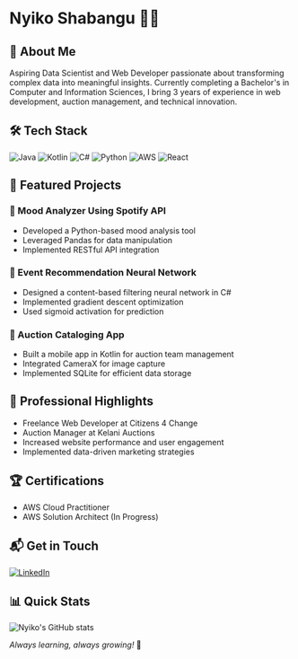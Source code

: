 # Nyiko Shabangu 👨‍💻

## 🚀 About Me
Aspiring Data Scientist and Web Developer passionate about transforming complex data into meaningful insights. Currently completing a Bachelor's in Computer and Information Sciences, I bring 3 years of experience in web development, auction management, and technical innovation.

## 🛠️ Tech Stack
![Java](https://img.shields.io/badge/Java-ED8B00?style=for-the-badge&logo=java&logoColor=white)
![Kotlin](https://img.shields.io/badge/Kotlin-0095D5?&style=for-the-badge&logo=kotlin&logoColor=white)
![C#](https://img.shields.io/badge/C%23-239120?style=for-the-badge&logo=c-sharp&logoColor=white)
![Python](https://img.shields.io/badge/Python-14354C?style=for-the-badge&logo=python&logoColor=white)
![AWS](https://img.shields.io/badge/Amazon_AWS-232F3E?style=for-the-badge&logo=amazon-aws&logoColor=white)
![React](https://img.shields.io/badge/React-20232A?style=for-the-badge&logo=react&logoColor=61DAFB)

## 🌟 Featured Projects

### 🎵 Mood Analyzer Using Spotify API
- Developed a Python-based mood analysis tool
- Leveraged Pandas for data manipulation
- Implemented RESTful API integration

### 🎯 Event Recommendation Neural Network
- Designed a content-based filtering neural network in C#
- Implemented gradient descent optimization
- Used sigmoid activation for prediction

### 📱 Auction Cataloging App
- Built a mobile app in Kotlin for auction team management
- Integrated CameraX for image capture
- Implemented SQLite for efficient data storage

## 💼 Professional Highlights
- Freelance Web Developer at Citizens 4 Change
- Auction Manager at Kelani Auctions
- Increased website performance and user engagement
- Implemented data-driven marketing strategies

## 🏆 Certifications
- AWS Cloud Practitioner
- AWS Solution Architect (In Progress)

## 📬 Get in Touch
[![LinkedIn](https://img.shields.io/badge/LinkedIn-0077B5?style=for-the-badge&logo=linkedin&logoColor=white)](https://www.linkedin.com/in/nyiko-shabangu)

## 📊 Quick Stats
![Nyiko's GitHub stats](https://github-readme-stats.vercel.app/api?username=yourgithubusername&show_icons=true&theme=radical)

*Always learning, always growing!* 🚀

